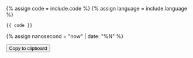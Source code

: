 {% assign code = include.code %}
{% assign language = include.language %}

``` {{ language }}
{{ code }}
```
{% assign nanosecond = "now" | date: "%N" %}
<textarea id="code{{ nanosecond }}" style="display:none;">{{ code | xml_escape }}</textarea>
<button id="copybutton{{ nanosecond }}" data-clipboard-target="#code{{ nanosecond }}">
  Copy to clipboard
</button>

<script src="https://cdn.jsdelivr.net/npm/clipboard@1/dist/clipboard.min.js"></script>

<script>
var copybutton = document.getElementById('copybutton{{ nanosecond }}')
var clipboard{{ nanosecond }} = new Clipboard(copybutton);

clipboard{{ nanosecond }}.on('success', function(e) {
    console.log(e);
});
clipboard{{ nanosecond }}.on('error', function(e) {
    console.log(e);
});
</script>
